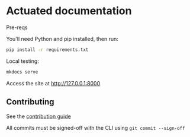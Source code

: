 Actuated documentation
=====================

Pre-reqs

You'll need Python and pip installed, then run:

```bash
pip install -r requirements.txt
```

Local testing:

```bash
mkdocs serve
```

Access the site at http://127.0.0.1:8000


## Contributing

See the [contribution guide](./CONTRIBUTING.md)

All commits must be signed-off with the CLI using `git commit --sign-off`